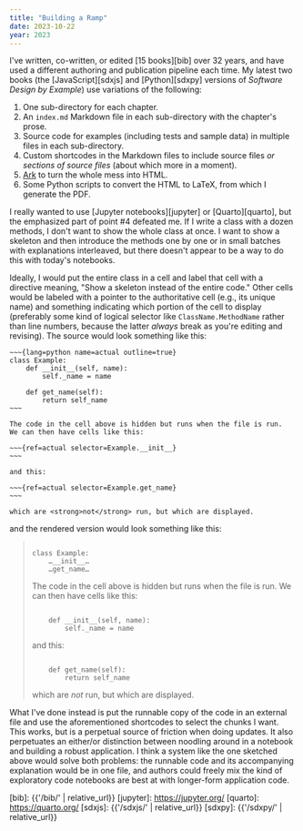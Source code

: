 ```yaml
---
title: "Building a Ramp"
date: 2023-10-22
year: 2023
---
```


I've written, co-written, or edited [15 books][bib] over 32 years,
and have used a different authoring and publication pipeline each time.
My latest two books
(the [JavaScript][sdxjs] and [Python][sdxpy] versions of *Software Design by Example*)
use variations of the following:

1.  One sub-directory for each chapter.
2.  An `index.md` Markdown file in each sub-directory with the chapter's prose.
3.  Source code for examples (including tests and sample data) in multiple files in each sub-directory.
4.  Custom shortcodes in the Markdown files to include source files
    *or sections of source files* (about which more in a moment).
5.  [Ark][ark] to turn the whole mess into HTML.
6.  Some Python scripts to convert the HTML to LaTeX,
    from which I generate the PDF.

I really wanted to use [Jupyter notebooks][jupyter] or [Quarto][quarto],
but the emphasized part of point #4 defeated me.
If I write a class with a dozen methods,
I don't want to show the whole class at once.
I want to show a skeleton and then introduce the methods one by one or in small batches
with explanations interleaved,
but there doesn't appear to be a way to do this with today's notebooks.

Ideally,
I would put the entire class in a cell
and label that cell with a directive meaning,
"Show a skeleton instead of the entire code."
Other cells would be labeled with a pointer to the authoritative cell (e.g., its unique name)
and something indicating which portion of the cell to display
(preferably some kind of logical selector like `ClassName.MethodName` rather than line numbers,
because the latter *always* break as you're editing and revising).
The source would look something like this:

```
~~~{lang=python name=actual outline=true}
class Example:
    def __init__(self, name):
        self._name = name

    def get_name(self):
        return self_name
~~~

The code in the cell above is hidden but runs when the file is run.
We can then have cells like this:

~~~{ref=actual selector=Example.__init__}
~~~

and this:

~~~{ref=actual selector=Example.get_name}
~~~

which are <strong>not</strong> run, but which are displayed.
```

and the rendered version would look something like this:

<blockquote>
<pre><code>
class Example:
    …__init__…
    …get_name…
</code></pre>

<p>
The code in the cell above is hidden but runs when the file is run.
We can then have cells like this:
</p>

<pre><code>
    def __init__(self, name):
        self._name = name
</code></pre>

<p>
and this:
</p>

<pre><code>
    def get_name(self):
        return self_name
</code></pre>

<p>
which are <em>not</em> run, but which are displayed.
</p>
</blockquote>

What I've done instead is put the runnable copy of the code in an external file
and use the aforementioned shortcodes to select the chunks I want.
This works,
but is a perpetual source of friction when doing updates.
It also perpetuates an either/or distinction between noodling around in a notebook
and building a robust application.
I think a system like the one sketched above would solve both problems:
the runnable code and its accompanying explanation would be in one file,
and authors could freely mix the kind of exploratory code notebooks are best at
with longer-form application code.

[ark]: https://www.dmulholl.com/docs/ark/main/
[bib]: {{'/bib/' | relative_url}}
[jupyter]: https://jupyter.org/
[quarto]: https://quarto.org/
[sdxjs]: {{'/sdxjs/' | relative_url}}
[sdxpy]: {{'/sdxpy/' | relative_url}}

